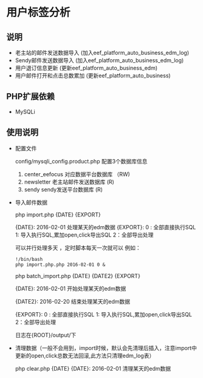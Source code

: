 用户标签分析
=====

## 说明
 - 老主站的邮件发送数据导入 (加入eef_platform_auto_business_edm_log)
 - Sendy邮件发送数据导入 (加入eef_platform_auto_business_edm_log)
 - 用户退订信息更新 (更新eef_platform_auto_business_edm)
 - 用户邮件打开和点击总数累加 (更新eef_platform_auto_business)


## PHP扩展依赖
 - MySQLi

## 使用说明

 - 配置文件
   
   config/mysqli_config.product.php 配置3个数据库信息

   1. center_eefocus 对应数据平台数据库 （RW)
   2. newsletter  老主站邮件发送数据库 (R)
   3. sendy sendy发送平台数据库 (R)

 - 导入邮件数据
 
    php import.php {DATE} {EXPORT} 

   {DATE}: 2016-02-01 处理某天的edm数据
   {EXPORT}: 0 : 全部直接执行SQL  1: 导入执行SQL,累加open,click导出SQL 2：全部导出处理

   可以并行处理多天 ，定时脚本每天一次就可以
   例如：
   
   ````
   !/bin/bash
   php import.php.php 2016-02-01 0 &
   ````
    php batch_import.php {DATE} {DATE2} {EXPORT} 

   {DATE}: 2016-02-01  开始处理某天的edm数据
   
   {DATE2}: 2016-02-20 结束处理某天的edm数据
   
   {EXPORT}: 0 : 全部直接执行SQL  1: 导入执行SQL,累加open,click导出SQL 2：全部导出处理

   日志在{ROOT}/output/下

 
 -  清理数据（一般不会用到，import时候，默认会先清理后插入，注意import中更新的open,click总数无法回滚,此方法只清理edm_log表）
 
    php clear.php {DATE}
	{DATE}: 2016-02-01 清理某天的edm数据
   
